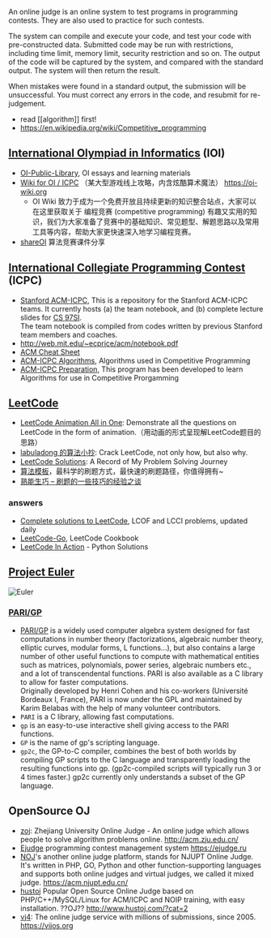 An online judge is an online system to test programs in programming contests. They are also used to practice for such contests.

The system can compile and execute your code, and test your code with pre-constructed data. Submitted code may be run with restrictions, including time limit, memory limit, security restriction and so on. The output of the code will be captured by the system, and compared with the standard output. The system will then return the result.

When mistakes were found in a standard output, the submission will be unsuccessful. You must correct any errors in the code, and resubmit for re-judgement.


- read [[algorithm]] first!
- https://en.wikipedia.org/wiki/Competitive_programming



## [International Olympiad in Informatics](https://en.wikipedia.org/wiki/International_Olympiad_in_Informatics) (IOI)
- [OI-Public-Library](https://github.com/enkerewpo/OI-Public-Library), OI essays and learning materials
- [Wiki for OI / ICPC](https://github.com/OI-wiki/OI-wiki) （某大型游戏线上攻略，内含炫酷算术魔法） https://oi-wiki.org
  - OI Wiki 致力于成为一个免费开放且持续更新的知识整合站点，大家可以在这里获取关于 编程竞赛 (competitive programming) 有趣又实用的知识，我们为大家准备了竞赛中的基础知识、常见题型、解题思路以及常用工具等内容，帮助大家更快速深入地学习编程竞赛。
- [shareOI](https://github.com/hzwer/shareOI) 算法竞赛课件分享



## [International Collegiate Programming Contest](https://en.wikipedia.org/wiki/International_Collegiate_Programming_Contest) (ICPC)
- [Stanford ACM-ICPC](https://github.com/jaehyunp/stanfordacm), This is a repository for the Stanford ACM-ICPC teams. It currently hosts (a) the team notebook, and (b) complete lecture slides for [CS 97SI](http://stanford.edu/class/cs97si/).  
  The team notebook is compiled from codes written by previous Stanford team members and coaches.
- http://web.mit.edu/~ecprice/acm/notebook.pdf
- [ACM Cheat Sheet](https://github.com/soulmachine/acm-cheat-sheet)
- [ACM-ICPC Algorithms](https://github.com/matthewsamuel95/ACM-ICPC-Algorithms), Algorithms used in Competitive Programming
- [ACM-ICPC Preparation](https://github.com/BedirT/ACM-ICPC-Preparation), This program has been developed to learn Algorithms for use in Competitive Prorgamming



## [LeetCode](https://leetcode.com)
- [LeetCode Animation All in One](https://github.com/MisterBooo/LeetCodeAnimation): Demonstrate all the questions on LeetCode in the form of animation.（用动画的形式呈现解LeetCode题目的思路）
- [labuladong 的算法小抄](https://github.com/labuladong/fucking-algorithm): Crack LeetCode, not only how, but also why.
- [LeetCode Solutions](https://github.com/azl397985856/leetcode): A Record of My Problem Solving Journey
- [算法模板](https://github.com/greyireland/algorithm-pattern)，最科学的刷题方式，最快速的刷题路径，你值得拥有~
- [熟能生巧 – 刷题的一些技巧的经验之谈](https://justyy.com/archives/44858)

### answers
- [Complete solutions to LeetCode](https://github.com/doocs/leetcode), LCOF and LCCI problems, updated daily
- [LeetCode-Go](https://github.com/halfrost/LeetCode-Go), LeetCode Cookbook
- [LeetCode In Action](https://github.com/algorhythms/LeetCode) - Python Solutions



## [Project Euler](https://projecteuler.net/) 
![Euler](https://projecteuler.net/images/euler_portrait.png "Watching you!")

### [PARI/GP](https://en.wikipedia.org/wiki/PARI/GP) 
- [PARI/GP](https://pari.math.u-bordeaux.fr/) is a widely used computer algebra system designed for fast computations in number theory (factorizations, algebraic number theory, elliptic curves, modular forms, L functions...), but also contains a large number of other useful functions to compute with mathematical entities such as matrices, polynomials, power series, algebraic numbers etc., and a lot of transcendental functions. PARI is also available as a C library to allow for faster computations.  
Originally developed by Henri Cohen and his co-workers (Université Bordeaux I, France), PARI is now under the GPL and maintained by Karim Belabas with the help of many volunteer contributors.
- `PARI` is a C library, allowing fast computations.
- `gp` is an easy-to-use interactive shell giving access to the PARI functions.
- `GP` is the name of gp's scripting language.
- `gp2c`, the GP-to-C compiler, combines the best of both worlds by compiling GP scripts to the C language and transparently loading the resulting functions into gp. (gp2c-compiled scripts will typically run 3 or 4 times faster.) gp2c currently only understands a subset of the GP language.



## OpenSource OJ
- [zoj](https://github.com/licheng/zoj): Zhejiang University Online Judge - An online judge which allows people to solve algorithm problems online. http://acm.zju.edu.cn/
- [Ejudge](https://github.com/blackav/ejudge) programming contest management system https://ejudge.ru
- [NOJ](https://github.com/ZsgsDesign/NOJ)'s another online judge platform, stands for NJUPT Online Judge. It's written in PHP, GO, Python and other function-supporting languages and supports both online judges and virtual judges, we called it mixed judge. https://acm.njupt.edu.cn/
- [hustoj](https://github.com/zhblue/hustoj) Popular Open Source Online Judge based on PHP/C++/MySQL/Linux for ACM/ICPC and NOIP training, with easy installation. ??OJ?? http://www.hustoj.com/?cat=2
- [vj4](https://github.com/vijos/vj4): The online judge service with millions of submissions, since 2005. https://vijos.org

